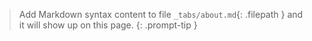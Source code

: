 <!-- ---
# the default layout is 'page'
icon: fas fa-info-circle
order: 
--- -->

> Add Markdown syntax content to file `_tabs/about.md`{: .filepath } and it will show up on this page.
{: .prompt-tip }
